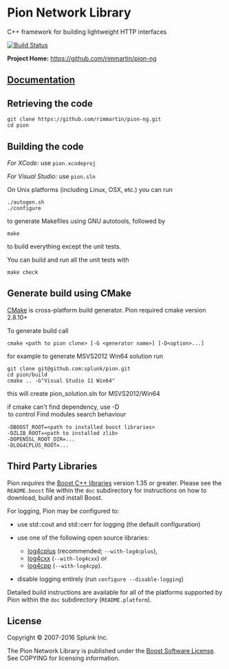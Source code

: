Pion Network Library
====================

C++ framework for building lightweight HTTP interfaces

[![Build Status](https://travis-ci.org/rimmartin/pion-ng.svg?branch=develop)](https://travis-ci.org/rimmartin/pion-ng)

**Project Home:** https://github.com/rimmartin/pion-ng

[Documentation](https://rimmartin.github.io/pion-ng/)
-------------------

Retrieving the code
-------------------

    git clone https://github.com/rimmartin/pion-ng.git
    cd pion


Building the code
-----------------

*For XCode:* use `pion.xcodeproj`

*For Visual Studio:* use `pion.sln`

On Unix platforms (including Linux, OSX, etc.) you can run

    ./autogen.sh
    ./configure

to generate Makefiles using GNU autotools, followed by

    make

to build everything except the unit tests.

You can build and run all the unit tests with

    make check

Generate build using CMake
---------------------------
[CMake](http://www.cmake.org) is cross-platform build generator.
Pion required cmake version 2.8.10+

To generate build call 

    cmake <path to pion clone> [-G <generator name>] [-D<option>...]

for example to generate MSVS2012 Win64 solution run

    git clone git@github.com:splunk/pion.git
    cd pion/build
    cmake .. -G"Visual Studio 11 Win64"

this will create pion_solution.sln for MSVS2012/Win64

if cmake can't find dependency, use -D<option> to control Find<library> modules search behaviour
    
    -DBOOST_ROOT=<path to installed boost libraries>
    -DZLIB_ROOT=<path to installed zlib>
    -DOPENSSL_ROOT_DIR=...
    -DLOG4CPLUS_ROOT=...

Third Party Libraries
---------------------

Pion *requires* the [Boost C++ libraries](http://www.boost.org/) version 1.35
or greater. Please see the `README.boost` file within the `doc` subdirectory
for instructions on how to download, build and install Boost.

For logging, Pion may be configured to:

* use std::cout and std::cerr for logging (the default configuration)

* use one of the following open source libraries:
    * [log4cplus](http://log4cplus.sourceforge.net/) (recommended; `--with-log4cplus`),
    * [log4cxx](http://logging.apache.org/log4cxx/) (`--with-log4cxx`) or
	* [log4cpp](http://log4cpp.sourceforge.net/) (`--with-log4cpp`).

* disable logging entirely (run `configure --disable-logging`)

Detailed build instructions are available for all of the platforms
supported by Pion within the `doc` subdirectory (`README.platform`).


License
-------

Copyright &copy; 2007-2016 Splunk Inc.

The Pion Network Library is published under the
[Boost Software License](http://www.boost.org/users/license.html).
See COPYING for licensing information.
